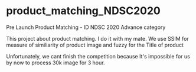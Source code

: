 # product_matching_NDSC2020
Pre Launch Product Matching - ID NDSC 2020
Advance category

This project about product matching. 
I do it with my mate. We use SSIM for measure of similiarity of product image and fuzzy for the Title of product

Unfortunately, we cant finish the competition because It's impossible for us by now to process 30k image for 3 hour.
